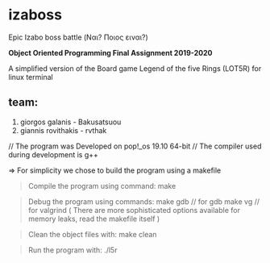# izaboss
Epic Izabo boss battle (Ναι? Ποιος ειναι?)

__Object Oriented Programming Final Assignment 2019-2020__

A simplified version of the Board game Legend of the five Rings (LOT5R) for linux terminal

## team:
1) giorgos galanis - Bakusatsuou
2) giannis rovithakis - rvthak

// The program was Developed on pop!_os 19.10 64-bit
// The compiler used during development is g++

 => For simplicity we chose to build the program using a makefile
> Compile the program using command:
make

> Debug the program using commands:
make gdb 	// for gdb
make vg		// for valgrind
( There are more sophisticated options available for memory leaks, read the makefile itself )

> Clean the object files with:
make clean

> Run the program with:
./l5r
